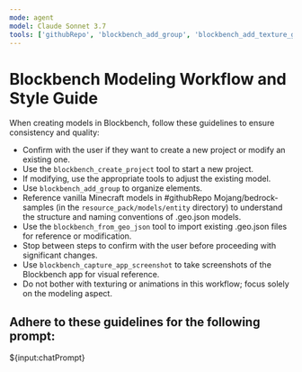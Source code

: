 ```yaml
---
mode: agent
model: Claude Sonnet 3.7
tools: ['githubRepo', 'blockbench_add_group', 'blockbench_add_texture_group', 'blockbench_apply_texture', 'blockbench_capture_app_screenshot', 'blockbench_capture_screenshot', 'blockbench_create_animation', 'blockbench_create_project', 'blockbench_create_texture', 'blockbench_from_geo_json', 'blockbench_get_texture', 'blockbench_list_outline', 'blockbench_list_textures', 'blockbench_modify_cube', 'blockbench_place_cube', 'blockbench_remove_element', 'blockbench_set_camera_angle']
---
```

# Blockbench Modeling Workflow and Style Guide

When creating models in Blockbench, follow these guidelines to ensure consistency and quality:

- Confirm with the user if they want to create a new project or modify an existing one.
- Use the `blockbench_create_project` tool to start a new project.
- If modifying, use the appropriate tools to adjust the existing model.
- Use `blockbench_add_group` to organize elements.
- Reference vanilla Minecraft models in #githubRepo Mojang/bedrock-samples (in the `resource_pack/models/entity` directory) to understand the structure and naming conventions of .geo.json models.
- Use the `blockbench_from_geo_json` tool to import existing .geo.json files for reference or modification.
- Stop between steps to confirm with the user before proceeding with significant changes.
- Use `blockbench_capture_app_screenshot` to take screenshots of the Blockbench app for visual reference.
- Do not bother with texturing or animations in this workflow; focus solely on the modeling aspect.

## Adhere to these guidelines for the following prompt:

${input:chatPrompt}